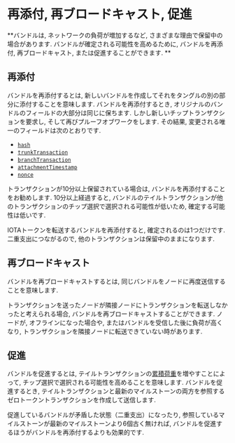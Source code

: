 # 再添付, 再ブロードキャスト, 促進
<!-- # Reattach, rebroadcast, and promote -->

**バンドルは, ネットワークの負荷が増加するなど, さまざまな理由で保留中の場合があります. バンドルが確定される可能性を高めるために, バンドルを再添付, 再ブロードキャスト, または促進することができます. **
<!-- **A bundle may be pending for many reasons such as an increased load on the network. To increase the chances of a bundle being confirmed, you can reattach, rebroadcast, or promote a bundle** -->

## 再添付
<!-- ## Reattach -->

バンドルを再添付するとは, 新しいバンドルを作成してそれをタングルの別の部分に添付することを意味します. バンドルを再添付するとき, オリジナルのバンドルのフィールドの大部分は同じに保ちます. しかし新しいチップトランザクションを要求し, そして再びプルーフオブワークをします. その結果, 変更される唯一のフィールドは次のとおりです.
<!-- To reattach a bundle means to create a new one and attach it to a different part of the Tangle. When you reattach a bundle, you keep most of the original bundle's fields the same, but you request new tip transactions, and do the proof of work again. As a result, the only fields that change are the following: -->

* [`hash`](../references/structure-of-a-transaction.md)
* [`trunkTransaction`](../references/structure-of-a-transaction.md)
* [`branchTransaction`](../references/structure-of-a-transaction.md)
* [`attachmentTimestamp`](../references/structure-of-a-transaction.md)
* [`nonce`](../references/structure-of-a-transaction.md)

トランザクションが10分以上保留されている場合は, バンドルを再添付することをお勧めします. 10分以上経過すると, バンドルのテイルトランザクションが他のトランザクションのチップ選択で選択される可能性が低いため, 確定する可能性は低いです.
<!-- You may want to reattach a bundle if its transactions have been pending for more than ten minutes. After this time, the tail transaction in the pending bundle is unlikely to be selected during tip selection, which makes it unlikely to be confirmed. -->

IOTAトークンを転送するバンドルを再添付すると, 確定されるのは1つだけです. 二重支出につながるので, 他のトランザクションは保留中のままになります.
<!-- When you reattach a bundle that transfers IOTA tokens, only one will ever be confirmed. The others will remain pending because they will lead to double-spends. -->

## 再ブロードキャスト
<!-- ## Rebroadcast -->

バンドルを再ブロードキャストするとは, 同じバンドルをノードに再度送信することを意味します.
<!-- To rebroadcast a bundle means to send the same bundle to a node again. -->

トランザクションを送ったノードが隣接ノードにトランザクションを転送しなかったと考えられる場合, バンドルを再ブロードキャストすることができます. ノードが, オフラインになった場合や, またはバンドルを受信した後に負荷が高くなり, トランザクションを隣接ノードに転送できていない時があります.
<!-- You may want to rebroadcast a bundle if you think that the node you sent it to didn't forward the transactions to its neighbors. Nodes might not forward transactions to neighbors if they either go offline or are under heavy load after receiving a bundle. -->

## 促進
<!-- ## Promote -->

バンドルを促進するとは, テイルトランザクションの[累積荷重](root://the-tangle/0.1/concepts/tip-selection.md)を増やすことによって, チップ選択で選択される可能性を高めることを意味します. バンドルを促進するとき, テイルトランザクションと最新のマイルストーンの両方を参照するゼロトークントランザクションを作成して送信します.
<!-- To promote a bundle means to increases its chances of being selected during tip selection by increasing the [cumulative weight](root://the-tangle/0.1/concepts/tip-selection.md) of its tail transaction. When you promote a bundle, you create and send a zero-value transaction that references both its tail transaction and the latest milestone. -->

促進しているバンドルが矛盾した状態（二重支出）になったり, 参照しているマイルストーンが最新のマイルストーンより6個古く無ければ, バンドルを促進するほうがバンドルを再添付するよりも効果的です.
<!-- Promoting a bundle is often more effective than reattaching a bundle, unless the bundle you're promoting leads to an inconsistent state (double-spend) or is older than the last six milestones. -->
